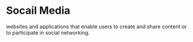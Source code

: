 <h1>Socail Media</h1>
<p>websites and applications that enable users to create and share content or to participate in social networking.</p>
